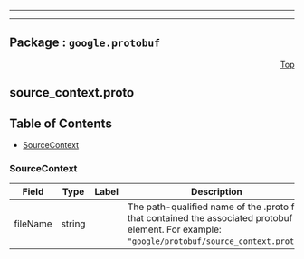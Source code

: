 
---

---

## Package : `google.protobuf`



<a name="top"></a>

<a name="API Reference for source_context.proto"></a>
<p align="right"><a href="#top">Top</a></p>

## source_context.proto


## Table of Contents
  - [SourceContext](#google.protobuf.SourceContext)







<a name="google.protobuf.SourceContext"></a>

### SourceContext



| Field | Type | Label | Description |
| ----- | ---- | ----- | ----------- |
| fileName | string |  | The path-qualified name of the .proto file that contained the associated protobuf element.  For example: `"google/protobuf/source_context.proto"`. |
  




 <!-- end messages -->

 <!-- end enums -->

 <!-- end HasExtensions -->

 <!-- end services -->

